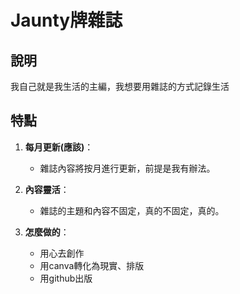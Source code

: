 # Jaunty牌雜誌

## 說明
我自己就是我生活的主編，我想要用雜誌的方式記錄生活

## 特點
1. **每月更新(應該)**：
   - 雜誌內容將按月進行更新，前提是我有辦法。

2. **內容靈活**：
   - 雜誌的主題和內容不固定，真的不固定，真的。
     
3. **怎麼做的**：
   - 用心去創作
   - 用canva轉化為現實、排版
   - 用github出版
